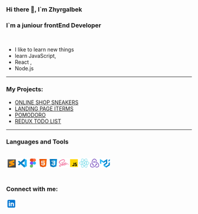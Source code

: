 ### Hi there 👋, I`m Zhyrgalbek

### I`m a juniour frontEnd Developer

 <br/>

- I like to learn new things
- learn JavaScript,
- React ,
- Node.js

---

### My Projects:

- [ONLINE SHOP SNEAKERS][react-store]
- [ LANDING PAGE ITERMS][iterms]
- [POMODORO][pomodoro]
- [REDUX TODO LIST][todolist]

---

[iterms]: https://zhmatisaev.github.io/portfolio-finished/
[pomodoro]: https://zhmatisaev.github.io/pomodoro-redux/
[todolist]: https://zhmatisaev.github.io/Redux__todolist/
[react-store]: https://zhmatisaev.github.io/React-store/

### Languages and Tools

<br>

<img align="left" alt="SublimeText" width="30px" src="./src/img/sublime-text.svg" />
<img align="left" alt="SublimeText" width="28px" src="./src/img/visual-studio.svg" />
<img align="left" alt="SublimeText" width="28px" src="./src/img/figma.svg" />
<img align="left" alt="SublimeText" width="28px" src="./src/img/html-5.svg" />
<img align="left" alt="SublimeText" width="28px" src="./src/img/css3.svg" />
<img align="left" alt="SublimeText" width="28px" src="./src/img/sass.svg" />
<img align="left" alt="SublimeText" width="28px" src="./src/img/javascript.svg" />
<img align="left" alt="SublimeText" width="28px" src="./src/img/react-native.svg" />
<img align="left" alt="SublimeText" width="28px" src="./src/img/redux.svg" />
<img align="left" alt="SublimeText" width="28px" src="./src/img/material-ui.svg" />

 <br/>
 <br/>
 <br/>

### Connect with me:

[<img align="left" alt="SublimeText" width="28px" src="./src/img/линкедин.svg"/>][linkedin]

[linkedin]: https://www.linkedin.com/in/zhyrgal-matisaev/
